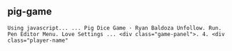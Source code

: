 ##  pig-game
`Using javascript... ... Pig Dice Game · Ryan Baldoza Unfollow. Run. Pen Editor Menu. Love Settings ... <div class="game-panel">. 4. <div class="player-name"`
